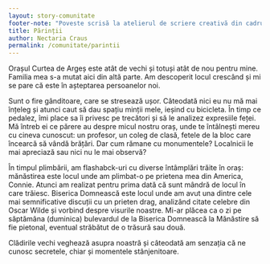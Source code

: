 ```yaml
---
layout: story-comunitate
footer-note: "Poveste scrisă la atelierul de scriere creativă din cadrul Școlii de Vară Voice Your Place: Curtea de Argeș."
title: Părinții
author: Nectaria Craus
permalink: /comunitate/parintii
---
```


Orașul Curtea de Argeș este atât de vechi și totuși atât de nou pentru mine. Familia mea s-a mutat aici din altă parte. Am descoperit locul crescând și mi se pare că este în așteptarea persoanelor noi.

Sunt o fire gânditoare, care se stresează ușor. Câteodată nici eu nu mă mai înțeleg și atunci caut să dau spațiu minții mele, ieșind cu bicicleta. În timp ce pedalez, îmi place sa îi privesc pe trecători și să le analizez expresiile feței. Mă întreb ei ce părere au despre micul nostru oraș, unde te întâlnești mereu cu cineva cunoscut: un profesor, un coleg de clasă, fetele de la bloc care încearcă să vândă brățări. Dar cum rămane cu monumentele? Localnicii le mai apreciază sau nici nu le mai observă?

În timpul plimbării, am flashabck-uri cu diverse întâmplări trăite în oraș: mănăstirea este locul unde am plimbat-o pe prietena mea din America, Connie. Atunci am realizat pentru prima dată că sunt mândră de locul în care trăiesc. Biserica Domnească este locul unde am avut una dintre cele mai semnificative discuții cu un prieten drag, analizând citate celebre din Oscar Wilde și vorbind despre visurile noastre. Mi-ar plăcea ca o zi pe săptămâna (duminica) bulevardul de la Biserica Domnească la Mănăstire să fie pietonal, eventual străbătut de o trăsură sau două.

Clădirile vechi veghează asupra noastră și câteodată am senzația că ne cunosc secretele, chiar și momentele stânjenitoare.

